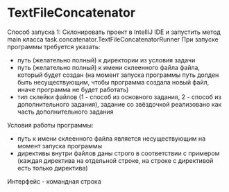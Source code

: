# TextFileConcatenator
Способ запуска 1: Склонировать проект в IntelliJ IDE и запустить метод main класса task.concatenator.TextFileConcatenatorRunner
При запуске программы требуется указать:
  - путь (желательно полный) к директории из условия задачи
  - путь (желательно полный) к имени склеенного файла файла, который будет создан (на момент запуска программы путь долден быть несуществующим, чтобы программа создала новый файл, иначе программа не будет работать)
  - тип склейки файлов (1 - способ из основного задания, 2 - способ из дополнительного задания), задание со звёздочкой реализовано как часть дополнительного задания

Условия работы программы:
  - путь к имени склеенного файла является несуществующим на момент запуска программы
  - директивы внутри файлов даны строго в соответствии с примером (каждая директива на отдельной строке, на строке с директивой есть только директива)

Интерфейс - командная строка
